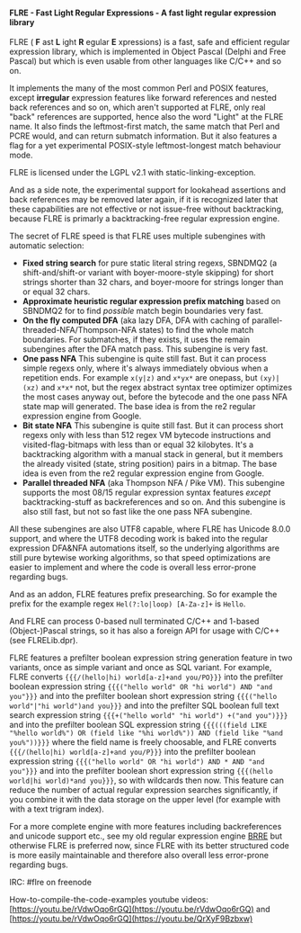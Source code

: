 #### FLRE - Fast Light Regular Expressions - A fast light regular expression library

FLRE ( **F** ast **L** ight **R** egular **E** xpressions) is a fast, safe and efficient regular expression library, which is implemented in Object Pascal (Delphi and Free Pascal) but which is even usable from other languages like C/C++ and so on. 

It implements the many of the most common Perl and POSIX features, except **irregular** expression features like forward references and nested back references and so on, which aren't supported at FLRE, only real "back" references are supported, hence also the word "Light" at the FLRE name. It also finds the leftmost-first match, the same match that Perl and PCRE would, and can return submatch information. But it also features a flag for a yet experimental POSIX-style leftmost-longest match behaviour mode. 

FLRE is licensed under the LGPL v2.1 with static-linking-exception.

And as a side note, the experimental support for lookahead assertions and back references may be removed later again, if it is recognized later that these capabilities are not effective or not issue-free without backtracking, because FLRE is primarly a backtracking-free regular expression engine.

The secret of FLRE speed is that FLRE uses multiple subengines with automatic selection:

* **Fixed string search** for pure static literal string regexs, SBNDMQ2 (a shift-and/shift-or variant with boyer-moore-style skipping) for short strings shorter than 32 chars, and boyer-moore for strings longer than or equal 32 chars.
* **Approximate heuristic regular expression prefix matching** based on SBNDMQ2 for to find _possible_ match begin boundaries very fast. 
* **On the fly computed DFA** (aka lazy DFA, DFA with caching of parallel-threaded-NFA/Thompson-NFA states) to find the whole match boundaries. For submatches, if they exists, it uses the remain subengines after the DFA match pass. This subengine is very fast. 
* **One pass NFA** This subengine is quite still fast. But it can process simple regexs only, where it's always immediately obvious when a repetition ends. For example `x(y|z)` and `x*yx*` are onepass, but `(xy)|(xz)` and `x*x*` not, but the regex abstract syntax tree optimizer optimizes the most cases anyway out, before the bytecode and the one pass NFA state map will generated. The base idea is from the re2 regular expression engine from Google.
* **Bit state NFA** This subengine is quite still fast. But it can process short regexs only with less than 512 regex VM bytecode instructions and visited-flag-bitmaps with less than or equal 32 kilobytes. It's a backtracking algorithm with a manual stack in general, but it members the already visited (state, string position) pairs in a bitmap. The base idea is even from the re2 regular expression engine from Google.
* **Parallel threaded NFA** (aka Thompson NFA / Pike VM). This subengine supports the most 08/15 regular expression syntax features _except_ backtracking-stuff as backreferences and so on. And this subengine is also still fast, but not so fast like the one pass NFA subengine.

All these subengines are also UTF8 capable, where FLRE has Unicode 8.0.0 support, and where the UTF8 decoding work is baked into the regular expression DFA&NFA automations itself, so the underlying algorithms are still pure bytewise working algorithms, so that speed optimizations are easier to implement and where the code is overall less error-prone regarding bugs.

And as an addon, FLRE features prefix presearching. So for example the prefix for the example regex `Hel(?:lo|loop) [A-Za-z]+` is `Hello`.

And FLRE can process 0-based null terminated C/C++ and 1-based (Object-)Pascal strings, so it has also a foreign API for usage with C/C++ (see FLRELib.dpr).

FLRE features a prefilter boolean expression string generation feature in two variants, once as simple variant and once as SQL variant. For example, FLRE converts `{{{/(hello|hi) world[a-z]+and you/PO}}}` into the prefilter boolean expression string `{{{("hello world" OR "hi world") AND "and you"}}}` and into the prefilter boolean short expression string `{{{("hello world"|"hi world")and you}}}` and into the prefilter SQL boolean full text search expression string `{{{+("hello world" "hi world") +("and you")}}}` and into the prefilter boolean SQL expression string `{{{(((field LIKE "%hello world%") OR (field like "%hi world%")) AND (field like "%and you%"))}}}` where the field name is freely choosable, and FLRE converts `{{{/(hello|hi) world[a-z]+and you/P}}}` into the prefilter boolean expression string `{{{("hello world" OR "hi world") AND * AND "and you"}}}` and into the prefilter boolean short expression string `{{{(hello world|hi world)*and you}}}`, so with wildcards then now. This feature can reduce the number of actual regular expression searches significantly, if you combine it with the data storage on the upper level (for example with with a text trigram index). 

For a more complete engine with more features including backreferences and unicode support etc., see my old regular expression engine [BRRE](https://github.com/BeRo1985/brre) but otherwise FLRE is preferred now, since FLRE with its better structured code is more easily maintainable and therefore also overall less error-prone regarding bugs.

IRC: #flre on freenode

How-to-compile-the-code-examples youtube videos: [https://youtu.be/rVdwOqo6rGQ](https://youtu.be/rVdwOqo6rGQ) and [https://youtu.be/rVdwOqo6rGQ](https://youtu.be/QrXyF9Bzbxw)

